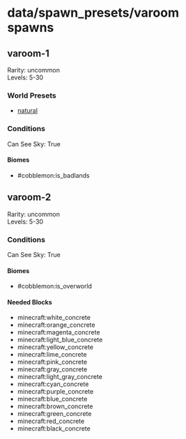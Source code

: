 # data/spawn_presets/varoom spawns  
  
## varoom-1  
Rarity: uncommon  
Levels: 5-30  
  
### World Presets  
* [natural](/data/world_presets/natural.md)  
  
### Conditions  
Can See Sky: True  
  
#### Biomes  
  * #cobblemon:is_badlands
  
  
## varoom-2  
Rarity: uncommon  
Levels: 5-30  
  
### Conditions  
Can See Sky: True  
  
#### Biomes  
  * #cobblemon:is_overworld
  
  
#### Needed Blocks  
  * minecraft:white_concrete
  * minecraft:orange_concrete
  * minecraft:magenta_concrete
  * minecraft:light_blue_concrete
  * minecraft:yellow_concrete
  * minecraft:lime_concrete
  * minecraft:pink_concrete
  * minecraft:gray_concrete
  * minecraft:light_gray_concrete
  * minecraft:cyan_concrete
  * minecraft:purple_concrete
  * minecraft:blue_concrete
  * minecraft:brown_concrete
  * minecraft:green_concrete
  * minecraft:red_concrete
  * minecraft:black_concrete
  
